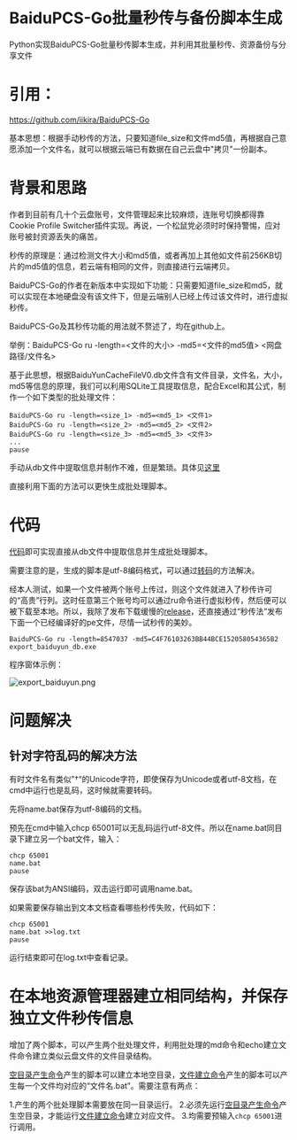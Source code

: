 # BaiduPCS-Go批量秒传与备份脚本生成

Python实现BaiduPCS-Go批量秒传脚本生成，并利用其批量秒传、资源备份与分享文件

# 引用：

https://github.com/iikira/BaiduPCS-Go

基本思想：根据手动秒传的方法，只要知道file_size和文件md5值，再根据自己意愿添加一个文件名，就可以根据云端已有数据在自己云盘中"拷贝"一份副本。

# 背景和思路

作者到目前有几十个云盘账号，文件管理起来比较麻烦，连账号切换都得靠Cookie Profile Switcher插件实现。再说，一个松鼠党必须时时保持警惕，应对账号被封资源丢失的痛苦。

秒传的原理是：通过检测文件大小和md5值，或者再加上其他如文件前256KB切片的md5值的信息，若云端有相同的文件，则直接进行云端拷贝。

BaiduPCS-Go的作者在新版本中实现如下功能：只需要知道file_size和md5，就可以实现在本地硬盘没有该文件下，但是云端别人已经上传过该文件时，进行虚拟秒传。

BaiduPCS-Go及其秒传功能的用法就不赘述了，均在github上。

举例：BaiduPCS-Go ru -length=<文件的大小> -md5=<文件的md5值> <网盘路径/文件名>

基于此思想，根据BaiduYunCacheFileV0.db文件含有文件目录，文件名，大小，md5等信息的原理，我们可以利用SQLite工具提取信息，配合Excel和其公式，制作一个如下类型的批处理文件：

```
BaiduPCS-Go ru -length=<size_1> -md5=<md5_1> <文件1>
BaiduPCS-Go ru -length=<size_2> -md5=<md5_2> <文件2>
BaiduPCS-Go ru -length=<size_3> -md5=<md5_3> <文件3>
...
pause
```
手动从db文件中提取信息并制作不难，但是繁琐。具体见[这里](https://github.com/silas1037/db_file2cmd_list/blob/master/手动提取生成批处理脚本.md)

直接利用下面的方法可以更快生成批处理脚本。

# 代码

[代码](https://github.com/silas1037/db_file2cmd_list/blob/v1.0/export_baiduyun_db.py)即可实现直接从db文件中提取信息并生成批处理脚本。

需要注意的是，生成的脚本是utf-8编码格式，可以通过[转码](#问题解决)的方法解决。

经本人测试，如果一个文件被两个账号上传过，则这个文件就进入了秒传许可的“高贵”行列。这时任意第三个账号均可以通过ru命令进行虚拟秒传，然后便可以被下载至本地。所以，我除了发布下载缓慢的[release](https://github.com/silas1037/db_file2cmd_list/releases/tag/v1.0)，还直接通过“秒传法”发布下面一个已经编译好的pe文件，尽情一试秒传的美妙。
```
BaiduPCS-Go ru -length=8547037 -md5=C4F76103263BB44BCE152058054365B2 export_baiduyun_db.exe
```
程序窗体示例：

![export_baiduyun.png](https://upload-images.jianshu.io/upload_images/12782677-7dcf64baa7946da3.png?imageMogr2/auto-orient/strip%7CimageView2/2/w/1240)


# 问题解决
## 针对字符乱码的解决方法
有时文件名有类似”†“的Unicode字符，即使保存为Unicode或者utf-8文档，在cmd中运行也是乱码，这时候就需要转码。

先将name.bat保存为utf-8编码的文档。

预先在cmd中输入chcp 65001可以无乱码运行utf-8文件。所以在name.bat同目录下建立另一个bat文件，输入：
```
chcp 65001
name.bat
pause
```
保存该bat为ANSI编码，双击运行即可调用name.bat。

如果需要保存输出到文本文档查看哪些秒传失败，代码如下：
```
chcp 65001
name.bat >>log.txt
pause
```
运行结束即可在log.txt中查看记录。

# 在本地资源管理器建立相同结构，并保存独立文件秒传信息

增加了两个脚本，可以产生两个批处理文件，利用批处理的md命令和echo建立文件命令建立类似云盘文件的文件目录结构。

[空目录产生命令](https://github.com/silas1037/db_file2cmd_list/blob/master/export_path.py)产生的脚本可以建立本地空目录，[文件建立命令](https://github.com/silas1037/db_file2cmd_list/blob/master/export_file.py)产生的脚本可以产生每一个文件均对应的“文件名.bat”。需要注意有两点：

1.产生的两个批处理脚本需要放在同一目录运行。
2.必须先运行[空目录产生命令](https://github.com/silas1037/db_file2cmd_list/blob/master/export_path.py)产生空目录，才能运行[文件建立命令](https://github.com/silas1037/db_file2cmd_list/blob/master/export_file.py)建立对应文件。
3.均需要预输入` chcp 65001 `进行调用。
